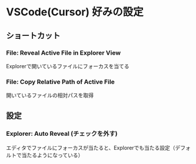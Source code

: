 # VSCode(Cursor) 好みの設定

## ショートカット

### File: Reveal Active File in Explorer View

Explorerで開いているファイルにフォーカスを当てる

### File: Copy Relative Path of Active File

開いているファイルの相対パスを取得

## 設定

### Explorer: Auto Reveal (チェックを外す)

エディタでファイルにフォーカスが当たると、Explorerでも当たる設定（デフォルトで当たるようになっている）

